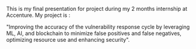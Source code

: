 This is my final presentation for project during my 2 months internship at Accenture.
My project is :

"Improving the accuracy of the vulnerability response cycle by leveraging ML, AI,
and blockchain to minimize false positives and false negatives, optimizing resource use and enhancing security".

